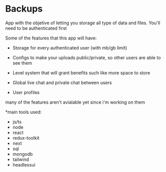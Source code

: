 # Backups

App with the objetive of letting you storage all type of data and files. You'll need to be authenticated first

Some of the features that this app will have:

* Storage for every authenticated user (with mb/gb limit)

* Configs to make your uploads public/private, so other users are able to see them

* Level system that will grant benefits such like more space to store

* Global live chat and private chat between users

* User profiles

many of the features aren't avialable yet since i'm working on them

*main tools used:
* js/ts
* node
* react
* redux-toolkit
* next
* sql
* mongodb
* tailwind
* headlessui

